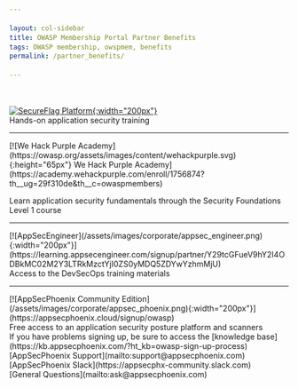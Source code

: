 ```yaml
---

layout: col-sidebar
title: OWASP Membership Portal Partner Benefits
tags: OWASP membership, owspmem, benefits
permalink: /partner_benefits/

---
```

<br><br>
[![SecureFlag Platform](https://owasp.org/assets/images/corp-member-logo/secureflagposhighres_copy.png){:width="200px"}](https://www.secureflag.com/owasp.html)<br>
Hands-on application security training
<hr>
[![We Hack Purple Academy](https://owasp.org/assets/images/content/wehackpurple.svg){:height="65px"} We Hack Purple Academy](https://academy.wehackpurple.com/enroll/1756874?th__ug=29f310de&th__c=owaspmembers)<br>

Learn application security fundamentals through the Security Foundations Level 1 course
<hr>
[![AppSecEngineer](/assets/images/corporate/appsec_engineer.png){:width="200px"}](https://learning.appsecengineer.com/signup/partner/Y29tcGFueV9hY2I4ODBkMC02M2Y3LTRkMzctYjI0ZS0yMDQ5ZDYwYzhmMjU)<br>
Access to the DevSecOps training materials
<hr>
[![AppSecPhoenix Community Edition](/assets/images/corporate/appsec_phoenix.png){:width="200px"}](https://appsecphoenix.cloud/signup/owasp)<br>
Free access to an application security posture platform and scanners<br>
If you have problems signing up, be sure to access the [knowledge base](https://kb.appsecphoenix.com/?ht_kb=owasp-sign-up-process)<br>
[AppSecPhoenix Support](mailto:support@appsecphoenix.com)<br>
[AppSecPhoenix Slack](https://appsecphx-community.slack.com) <br>
[General Questions](mailto:ask@appsecphoenix.com)
